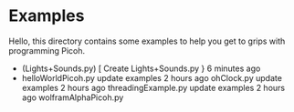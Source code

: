 # Examples

Hello, this directory contains some examples to help you get to grips with programming Picoh. 

* (Lights+Sounds.py)   [ Create Lights+Sounds.py }   6 minutes ago
* helloWorldPicoh.py    update examples    2 hours ago
ohClock.py    update examples    2 hours ago
threadingExample.py    update examples    2 hours ago
wolframAlphaPicoh.py



